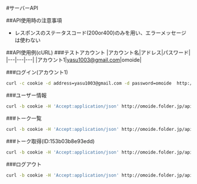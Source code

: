 #サーバーAPI

##API使用時の注意事項
- レスポンスのステータスコード(200or400)のみを用い、エラーメッセージは使わない


##API使用例(cURL)
###テストアカウント
|アカウント名|アドレス|パスワード|
|---|---|---|
|アカウント1|yasu1003@gmail.com|omoide|

###ログイン(アカウント1)
```Bash
curl -c cookie -d address=yasu1003@gmail.com -d password=omoide  http://omoide.folder.jp/api/users/signin
```

###ユーザー情報
```Bash
curl -b cookie -H 'Accept:application/json' http://omoide.folder.jp/api/users
```

###トーク一覧
```Bash
curl -b cookie -H 'Accept:application/json' http://omoide.folder.jp/api/talks
```

###トーク取得(ID:153b03b8e93edd)
```Bash
curl -b cookie -H 'Accept:application/json' http://omoide.folder.jp/api/talks/153b03b8e93edd
```

###ログアウト
```Bash
curl -b cookie -H 'Accept:application/json' http://omoide.folder.jp/api/users/logout
```
